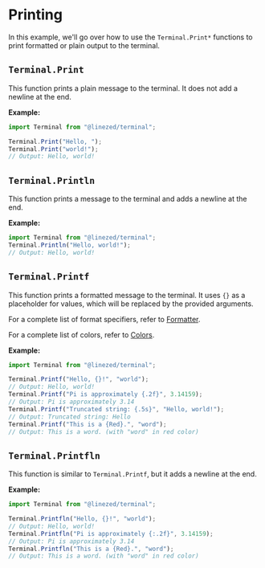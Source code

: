 # Printing

In this example, we'll go over how to use the `Terminal.Print*` functions to print
formatted or plain output to the terminal.

## `Terminal.Print`

This function prints a plain message to the terminal.
It does not add a newline at the end.

**Example:**

```javascript
import Terminal from "@linezed/terminal";

Terminal.Print("Hello, ");
Terminal.Print("world!");
// Output: Hello, world!
```

## `Terminal.Println`

This function prints a message to the terminal and adds a newline at the end.

**Example:**

```javascript
import Terminal from "@linezed/terminal";
Terminal.Println("Hello, world!");
// Output: Hello, world!
```

## `Terminal.Printf`

This function prints a formatted message to the terminal.
It uses `{}` as a placeholder for values, which will be
replaced by the provided arguments.

For a complete list of format specifiers, refer to [Formatter](/contents/reference/formatter).

For a complete list of colors, refer to [Colors](/contents/reference/colors).

**Example:**

```javascript
import Terminal from "@linezed/terminal";

Terminal.Printf("Hello, {}!", "world");
// Output: Hello, world!
Terminal.Printf("Pi is approximately {.2f}", 3.14159);
// Output: Pi is approximately 3.14
Terminal.Printf("Truncated string: {.5s}", "Hello, world!");
// Output: Truncated string: Hello
Terminal.Printf("This is a {Red}.", "word");
// Output: This is a word. (with "word" in red color)
```

## `Terminal.Printfln`

This function is similar to `Terminal.Printf`, but it adds a newline at the end.

**Example:**

```javascript
import Terminal from "@linezed/terminal";

Terminal.Printfln("Hello, {}!", "world");
// Output: Hello, world!
Terminal.Printfln("Pi is approximately {:.2f}", 3.14159);
// Output: Pi is approximately 3.14
Terminal.Printfln("This is a {Red}.", "word");
// Output: This is a word. (with "word" in red color)
```
